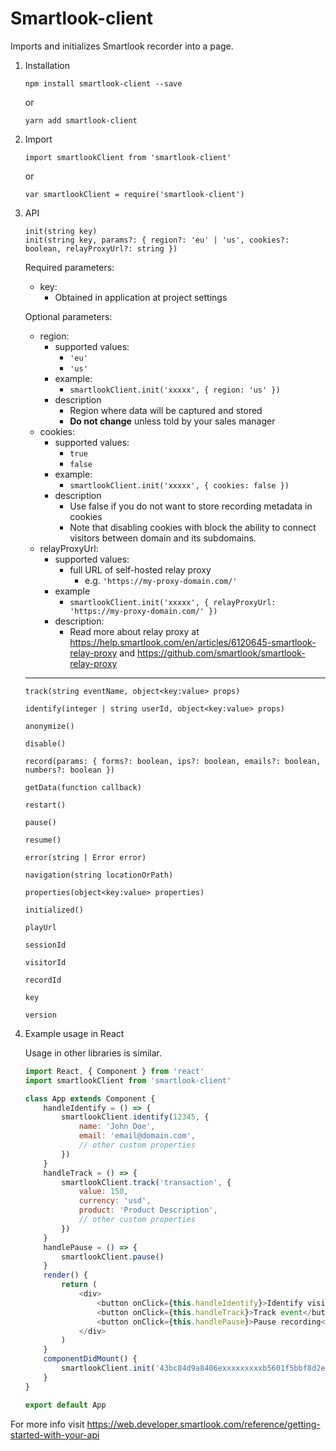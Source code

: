 # Smartlook-client

Imports and initializes Smartlook recorder into a page.

1.  Installation
    ```
    npm install smartlook-client --save
    ```
    or
    ```
    yarn add smartlook-client
    ```
2.  Import
    ```
    import smartlookClient from 'smartlook-client'
    ```
    or
    ```
    var smartlookClient = require('smartlook-client')
    ```
3.  API

    ```
    init(string key)
    init(string key, params?: { region?: 'eu' | 'us', cookies?: boolean, relayProxyUrl?: string })
    ```
	Required parameters:
	* key:
		* Obtained in application at project settings

	Optional parameters:

	* region:
		* supported values:
			* `'eu'`
			* `'us'`
		* example:
			* `smartlookClient.init('xxxxx', { region: 'us' })`
		* description
			* Region where data will be captured and stored
			* **Do not change** unless told by your sales manager
	* cookies:
		* supported values:
			* `true`
			* `false`
		* example:
			* `smartlookClient.init('xxxxx', { cookies: false })`
		* description
			* Use false if you do not want to store recording metadata in cookies
			* Note that disabling cookies with block the ability to connect visitors between domain and its subdomains.
	* relayProxyUrl:
		* supported values:
			* full URL of self-hosted relay proxy
				* e.g. `'https://my-proxy-domain.com/'`
		* example
			* `smartlookClient.init('xxxxx', { relayProxyUrl: 'https://my-proxy-domain.com/' })`
		* description:
			* Read more about relay proxy at https://help.smartlook.com/en/articles/6120645-smartlook-relay-proxy and https://github.com/smartlook/smartlook-relay-proxy

	---

    ```
    track(string eventName, object<key:value> props)
    ```

    ```
    identify(integer | string userId, object<key:value> props)
    ```

    ```
    anonymize()
    ```

    ```
    disable()
    ```

    ```
    record(params: { forms?: boolean, ips?: boolean, emails?: boolean, numbers?: boolean })
    ```

    ```
    getData(function callback)
    ```

    ```
    restart()
    ```

    ```
    pause()
    ```

    ```
    resume()
    ```

    ```
    error(string | Error error)
    ```

    ```
    navigation(string locationOrPath)
    ```

    ```
    properties(object<key:value> properties)
    ```

    ```
    initialized()
    ```

    ```
    playUrl
    ```

    ```
    sessionId
    ```

    ```
    visitorId
    ```

    ```
    recordId
    ```

    ```
    key
    ```

    ```
    version
    ```

4.  Example usage in React

    Usage in other libraries is similar.

    ```js
    import React, { Component } from 'react'
    import smartlookClient from 'smartlook-client'

    class App extends Component {
    	handleIdentify = () => {
    		smartlookClient.identify(12345, {
    			name: 'John Doe',
    			email: 'email@domain.com',
    			// other custom properties
    		})
    	}
    	handleTrack = () => {
    		smartlookClient.track('transaction', {
    			value: 150,
    			currency: 'usd',
    			product: 'Product Description',
    			// other custom properties
    		})
    	}
    	handlePause = () => {
    		smartlookClient.pause()
    	}
    	render() {
    		return (
    			<div>
    				<button onClick={this.handleIdentify}>Identify visitor</button>
    				<button onClick={this.handleTrack}>Track event</button>
    				<button onClick={this.handlePause}>Pause recording</button>
    			</div>
    		)
    	}
    	componentDidMount() {
    		smartlookClient.init('43bc84d9a8406exxxxxxxxxb5601f5bbf8d2ed')
    	}
    }

    export default App
    ```

For more info visit https://web.developer.smartlook.com/reference/getting-started-with-your-api

